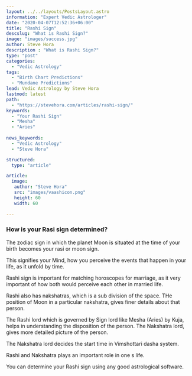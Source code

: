 ```yaml
---
layout: ../../layouts/PostsLayout.astro
information: "Expert Vedic Astrologer"
date: "2020-04-07T12:52:36+06:00"
title: "Rashi Sign"
descslug: "What is Rashi Sign?"
image: "images/success.jpg"
author: Steve Hora
description : "What is Rashi Sign?"
type: "post"
categories: 
  - "Vedic Astrology"
tags:
  - "Birth Chart Predictions"
  - "Mundane Predictions"
lead: Vedic Astrology by Steve Hora
lastmod: latest 
path:
  - "https://stevehora.com/articles/rashi-sign/"
keywords:
  - "Your Rashi Sign"
  - "Mesha"
  - "Aries"
  
news_keywords:
  - "Vedic Astrology"
  - "Steve Hora"

structured:
  type: "article"

article:
  image:
   author: "Steve Hora"
   src: "images/vaashicon.png"
   height: 60
   width: 60
  
---
```


### How is your Rasi sign determined?

The zodiac sign in which the planet Moon is situated at the time of your birth becomes your rasi or moon sign.

This signifies your Mind, how you perceive the events that happen in your life, as it unfold by time.

Rashi sign is important for matching horoscopes for marriage, as it very important of how both would perceive each other
in married life.

Rashi also has nakshatras, which is a sub division of the space. THe position of Moon in a particular nakshatra, gives finer details
about that person.

The Rashi lord which is governed by Sign lord like Mesha (Aries) by Kuja, helps in understanding the disposition of the person.
The Nakshatra lord, gives more detailed picture of the person.

The Nakshatra lord decides the start time in Vimshottari dasha system.

Rashi and Nakshatra plays an important role in one s life.

You can determine your Rashi sign using any good astrological software.
